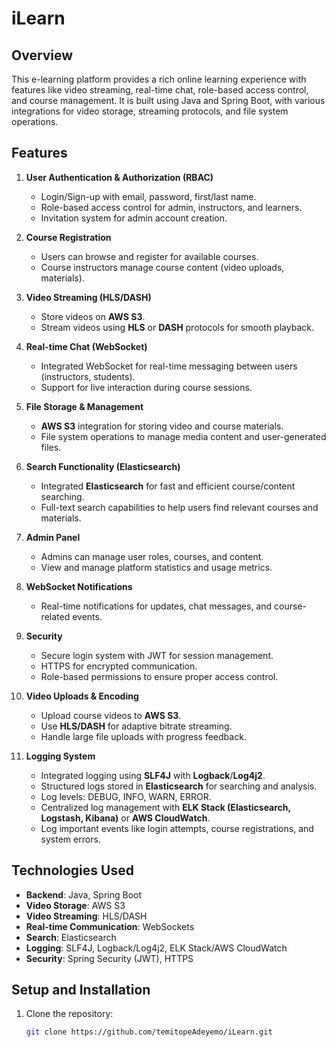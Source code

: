 # iLearn

## Overview
This e-learning platform provides a rich online learning experience with features like video streaming, real-time chat, role-based access control, and course management. It is built using Java and Spring Boot, with various integrations for video storage, streaming protocols, and file system operations.

## Features
1. **User Authentication & Authorization (RBAC)**  
   - Login/Sign-up with email, password, first/last name.
   - Role-based access control for admin, instructors, and learners.
   - Invitation system for admin account creation.
   
2. **Course Registration**  
   - Users can browse and register for available courses.
   - Course instructors manage course content (video uploads, materials).

3. **Video Streaming (HLS/DASH)**  
   - Store videos on **AWS S3**.
   - Stream videos using **HLS** or **DASH** protocols for smooth playback.

4. **Real-time Chat (WebSocket)**  
   - Integrated WebSocket for real-time messaging between users (instructors, students).
   - Support for live interaction during course sessions.

5. **File Storage & Management**  
   - **AWS S3** integration for storing video and course materials.
   - File system operations to manage media content and user-generated files.

6. **Search Functionality (Elasticsearch)**  
   - Integrated **Elasticsearch** for fast and efficient course/content searching.
   - Full-text search capabilities to help users find relevant courses and materials.

7. **Admin Panel**  
   - Admins can manage user roles, courses, and content.
   - View and manage platform statistics and usage metrics.

8. **WebSocket Notifications**  
   - Real-time notifications for updates, chat messages, and course-related events.

9. **Security**  
   - Secure login system with JWT for session management.
   - HTTPS for encrypted communication.
   - Role-based permissions to ensure proper access control.

10. **Video Uploads & Encoding**  
    - Upload course videos to **AWS S3**.
    - Use **HLS/DASH** for adaptive bitrate streaming.
    - Handle large file uploads with progress feedback.

11. **Logging System**  
    - Integrated logging using **SLF4J** with **Logback**/**Log4j2**.
    - Structured logs stored in **Elasticsearch** for searching and analysis.
    - Log levels: DEBUG, INFO, WARN, ERROR.
    - Centralized log management with **ELK Stack (Elasticsearch, Logstash, Kibana)** or **AWS CloudWatch**.
    - Log important events like login attempts, course registrations, and system errors.

## Technologies Used
- **Backend**: Java, Spring Boot
- **Video Storage**: AWS S3
- **Video Streaming**: HLS/DASH
- **Real-time Communication**: WebSockets
- **Search**: Elasticsearch
- **Logging**: SLF4J, Logback/Log4j2, ELK Stack/AWS CloudWatch
- **Security**: Spring Security (JWT), HTTPS

## Setup and Installation

1. Clone the repository:
   ```bash
   git clone https://github.com/temitopeAdeyemo/iLearn.git
